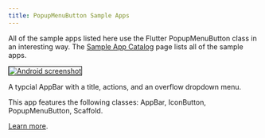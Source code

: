 ```yaml
---
title: PopupMenuButton Sample Apps
---
```


All of the sample apps listed here use the Flutter PopupMenuButton class in an interesting way. The <a href="/catalog/samples">Sample App Catalog</a> page lists all of the sample apps.

<div class="container-fluid">
  <div class="lavish-table-row-mb">
    <a href="/catalog/samples/basic-app-bar">
      <div class="col-lg-3">
        <img style="border:1px solid #000000" src="https://storage.googleapis.com/flutter-catalog/cb4a54db8fb3726bf4293b9cc5cb12ce16883803/basic_app_bar_small.png" alt="Android screenshot" class="img-fluid">
      </div>
   </a>
    <div class="col-lg-9">
      <p>
        A typcial AppBar with a title, actions, and an overflow dropdown menu.
      </p>
      <p>
        This app features the following classes: AppBar, IconButton, PopupMenuButton, Scaffold.
      </p>
      <p>
        <a href="/catalog/samples/basic-app-bar">Learn more</a>.
      </p>
    </div>
  </div>

</div>
